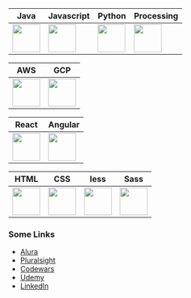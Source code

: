| Java | Javascript | Python | Processing |
|-|-|-|-|
|  <img src="https://cdn.jsdelivr.net/gh/devicons/devicon@latest/icons/java/java-original-wordmark.svg" width="55" height="55"/> |  <img src="https://cdn.jsdelivr.net/gh/devicons/devicon@latest/icons/javascript/javascript-original.svg" width="55" height="55"/> | <img src="https://cdn.jsdelivr.net/gh/devicons/devicon@latest/icons/python/python-original-wordmark.svg" width="55" height="55"/> | <img src="https://cdn.jsdelivr.net/gh/devicons/devicon@latest/icons/processing/processing-original-wordmark.svg" width="55" height="55" /> |
          

|AWS|GCP|
|-|-|
|<img src="https://cdn.jsdelivr.net/gh/devicons/devicon@latest/icons/amazonwebservices/amazonwebservices-plain-wordmark.svg" width="55" height="55"/>|<img src="https://cdn.jsdelivr.net/gh/devicons/devicon@latest/icons/googlecloud/googlecloud-original.svg" width="55" height="55" />|
          
                    

| React | Angular |
|-|-|
| <img src="https://cdn.jsdelivr.net/gh/devicons/devicon@latest/icons/react/react-original-wordmark.svg" width="55" height="55"/> | <img src="https://cdn.jsdelivr.net/gh/devicons/devicon@latest/icons/angular/angular-original.svg" width="55" height="55"/> |
          
| HTML | CSS | less | Sass|
|-|-|-|-|
|<img src="https://cdn.jsdelivr.net/gh/devicons/devicon@latest/icons/html5/html5-original-wordmark.svg" width="55" height="55"/>|<img src="https://cdn.jsdelivr.net/gh/devicons/devicon@latest/icons/css3/css3-original-wordmark.svg" width="55" height="55"/> |<img src="https://cdn.jsdelivr.net/gh/devicons/devicon@latest/icons/less/less-plain-wordmark.svg" width="55" height="55"/> |<img src="https://cdn.jsdelivr.net/gh/devicons/devicon@latest/icons/sass/sass-original.svg" width="55" height="55"/>|
          
          
          
                  
### Some Links
- [Alura](https://cursos.alura.com.br/user/thauroo)
- [Pluralsight](https://app.pluralsight.com/profile/black-devx)
- [Codewars](https://www.codewars.com/users/Devxgen)
- [Udemy](https://www.udemy.com/user/thiago-rodrigues-52/)
- [LinkedIn](https://www.linkedin.com/in/thiago-dx/)

